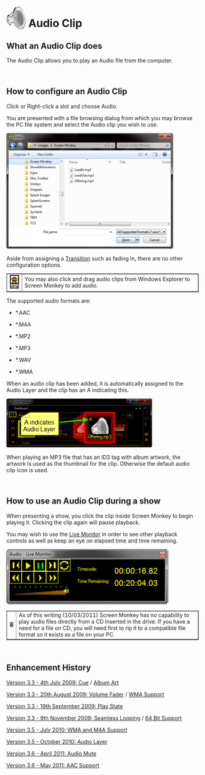 <h1><img src="../../images/AudioIcon.png" alt="" style="border: none; margin-left: 0px; 
		 margin-right: 0px; margin-top: 0px; margin-bottom: -6px;" border="0"> 
 Audio Clip</h1>
<h2>What an Audio Clip does</h2>
<p>The Audio Clip allows you to play an Audio file from the computer.</p>
<p>&#160;</p>
<h2>How to configure an Audio Clip</h2>
<p>Click or Right-click a slot and choose <span class="hcp2">Audio</span>.</p>
<p>You are presented with a file browsing dialog from which you may browse 
 the PC file system and select the Audio clip you wish to use.</p>
<p class="hcp3"><img src="../../images/AddAudio.png" alt="" border="0" class="hcp4"></p>
<p>Aside from assigning a <a href="../../tutorials/WorkingWithClips/Transitions.md">Transition</a> 
 such as fading In, there are no other configuration options.</p>
<table cellspacing="0" border="1" class="hcp5">
	<col>
	<col>
	<tr>
		<td><img src="../../images/Tipimage.png" alt="" border="0" class="hcp4"></td>
		<td>You may also click and drag audio clips from Windows Explorer 
		 to Screen Monkey to add audio.</td>
	</tr>
</table>
<p>The supported audio formats are:</p>
<ul type="disc">
	<li><p>*.AAC</p></li>
	<li><p>*.M4A</p></li>
	<li><p>*.MP2</p></li>
	<li><p>*.MP3</p></li>
	<li><p>*.WAV</p></li>
	<li><p>*.WMA</p></li>
</ul>
<p>When an audio clip has been added, it is automatically assigned to the 
 Audio Layer and the clip has an <span class="hcp2">A</span> 
 indicating this.</p>
<p class="hcp3"><img src="../../images/AudioLayerIndication.png" alt="" border="0" class="hcp4"></p>
<p>When playing an MP3 file that has an ID3 tag with album artwork, the 
 artwork is used as the thumbnail for the clip. Otherwise the default audio 
 clip icon is used.</p>
<p>&#160;</p>
<h2>How to use an Audio Clip during a show</h2>
<p>When presenting a show, you click the clip inside Screen Monkey to begin 
 playing it. Clicking the clip again will pause playback. </p>
<p>You may wish to use the <a href="../../tutorials/WorkingWithShows/LiveMonitor.md">Live 
 Monitor</a> in order to see other playback controls as well as keep an 
 eye on elapsed time and time remaining.</p>
<p class="hcp3"><img src="../../images/LiveMonitorAudio.png" alt="" border="0" class="hcp4"></p>
<table cellspacing="0" border="1" class="hcp5">
	<col>
	<col>
	<tr>
		<td><img src="../../images/Noteimage.png" alt="" border="0" class="hcp4"></td>
		<td><a name="CD"></a>
		As of this writing (10/03/2011) Screen Monkey has no capability 
		 to play audio files directly from a CD inserted in the drive. 
		 If you have a need for a file on CD, you will need first to rip 
		 it to a compatible file format so it exists as a file on your 
		 PC.</td>
	</tr>
</table>
<p>&#160;</p>
<h2>Enhancement History</h2>
<p><a href="../../releases/Version_3_3.md#AudioCue">Version 3.3 - 4th 
 July 2009: Cue</a> / <a href="../../releases/Version_3_3.md#Audio_Clip_Album_Art">Album 
 Art</a></p>
<p><a href="../../releases/Version_3_3.md#AudioVolume">Version 3.3 - 
 20th August 2009: Volume Fader</a> / <a href="../../releases/Version_3_3.md#WMA_Audio_Support">WMA 
 Support</a></p>
<p><a href="../../releases/Version_3_3.md#AudioPlayState">Version 3.3 
 - 19th September 2009: Play State</a></p>
<p><a href="../../releases/Version_3_3.md#AudioLoop">Version 3.3 - 9th 
 November 2009: Seamless Looping</a> / <a href="../../releases/Version_3_3.md#Audio_Clip_64_Bit_Support">64 
 Bit Support</a></p>
<p><a href="../../releases/Version_3_5.md#AudioWMAM4A">Version 3.5 - 
 July 2010: WMA and M4A Support</a></p>
<p><a href="../../releases/Version_3_5.md#AudioLayer">Version 3.5 - October 
 2010: Audio Layer</a></p>
<p><a href="../../releases/Version_3_6.md#AudioMute">Version 3.6 - April 
 2011: Audio Mute</a></p>
<p><a href="../../releases/Version_3_6.md#AudioAAC">Version 3.6 - May 
 2011: AAC Support</a></p>
